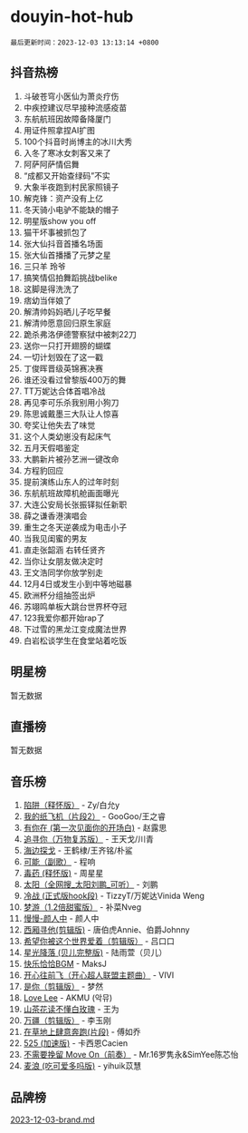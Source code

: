 # douyin-hot-hub

`最后更新时间：2023-12-03 13:13:14 +0800`

## 抖音热榜

1. 斗破苍穹小医仙为萧炎疗伤
1. 中疾控建议尽早接种流感疫苗
1. 东航航班因故障备降厦门
1. 用证件照拿捏AI扩图
1. 100个抖音时尚博主的冰川大秀
1. 入冬了寒冰女刺客又来了
1. 阿萨阿萨情侣舞
1. “成都又开始查绿码”不实
1. 大象半夜跑到村民家照镜子
1. 解克锋：资产没有上亿
1. 冬天骑小电驴不能缺的帽子
1. 明星版show you off
1. 猫干坏事被抓包了
1. 张大仙抖音首播名场面
1. 张大仙首播播了元梦之星
1. 三只羊 玲爷
1. 搞笑情侣拍舞蹈挑战belike
1. 这脚是得洗洗了
1. 痞幼当伴娘了
1. 解清帅妈妈晒儿子吃早餐
1. 解清帅愿意回归原生家庭
1. 跪杀弗洛伊德警察狱中被刺22刀
1. 送你一只打开翅膀的蝴蝶
1. 一切计划毁在了这一戳
1. 丁俊晖晋级英锦赛决赛
1. 谁还没看过曾黎版400万的舞
1. TT万妮达合体首唱冷战
1. 再见李可乐杀我别用小狗刀
1. 陈思诚戴墨三大队让人惊喜
1. 夸奖让他失去了味觉
1. 这个人类幼崽没有起床气
1. 五月天假唱鉴定
1. 大鹏新片被孙艺洲一键改命
1. 方程豹回应
1. 提前演练山东人的过年时刻
1. 东航航班故障机舱画面曝光
1. 大连公安局长张振铎拟任新职
1. 薛之谦香港演唱会
1. 重生之冬天逆袭成为电击小子
1. 当我见闺蜜的男友
1. 直走张韶涵 右转任贤齐
1. 当你让女朋友做决定时
1. 王文浩同学你放学别走
1. 12月4日或发生小到中等地磁暴
1. 欧洲杯分组抽签出炉
1. 苏翊鸣单板大跳台世界杯夺冠
1. 123我爱你都开始rap了
1. 下过雪的黑龙江变成魔法世界
1. 白岩松谈学生在食堂站着吃饭

## 明星榜

暂无数据

## 直播榜

暂无数据

## 音乐榜

1. [陷阱（释怀版）](https://sf3-cdn-tos.douyinstatic.com/obj/tos-cn-ve-2774/oE8C21LeZrzKLDFfQYgMzx4GAIHageG5IzayY7) - Zy/白允y
1. [我的纸飞机（片段2）](https://sf6-cdn-tos.douyinstatic.com/obj/tos-cn-ve-2774/oM2ZrKcg2CD5AeRB2gkeXOFB1IxAGJdZPazYHf) - GooGoo/王之睿
1. [有你在 (第一次见面你的开场白)](https://sf6-cdn-tos.douyinstatic.com/obj/tos-cn-ve-2774/oAthrQ3ClJBfI57uBoFEgNDYtNCZ0TSYQQfxQ0) - 赵露思
1. [追寻你（万物复苏版）](https://sf6-cdn-tos.douyinstatic.com/obj/tos-cn-ve-2774/oYeAZJsbjIDit9APmBg8u6uDUQnHmoCf3gbo74) - 王天戈/川青
1. [海边探戈](https://sf6-cdn-tos.douyinstatic.com/obj/tos-cn-ve-2774/os9gE0VQCGqt6VQkZDyBBYvfSDY0QFe3vVmubn) - 王鹤棣/王齐铭/朴鲨
1. [可能（副歌）](https://sf6-cdn-tos.douyinstatic.com/obj/tos-cn-ve-2774/cde1731888894259b333569393c2fb51) - 程响
1. [毒药 (释怀版)](https://sf3-cdn-tos.douyinstatic.com/obj/tos-cn-ve-2774/oYILMEAzspdZBIzy4frJNB8ZHPHWAhiwowd4Ad) - 周星星
1. [太阳（全网搜_太阳刘鹏_可听）](https://sf6-cdn-tos.douyinstatic.com/obj/tos-cn-ve-2774/ogWbyIQnlBFImVbeDocRdCIYtBHlbJXgfZMvgz) - 刘鹏
1. [冷战 (正式版hook段)](https://sf6-cdn-tos.douyinstatic.com/obj/tos-cn-ve-2774/oMuEoiBasWApEMVDgNiI8VAByNmwo5J0pyf8Yx) - TizzyT/万妮达Vinida Weng
1. [梦游（1.2倍甜蜜版）](https://sf3-cdn-tos.douyinstatic.com/obj/tos-cn-ve-2774/o4gyAUm8hwufoEABmwVIiQtHsFuGzAEEWtNMzo) - 补菜Nveg
1. [慢慢-颜人中](https://sf6-cdn-tos.douyinstatic.com/obj/tos-cn-ve-2774/ocjHNfBXdBxQNC8ZGAeoLMFTUgtBg8bkExunDC) - 颜人中
1. [西厢寻他(剪辑版)](https://sf6-cdn-tos.douyinstatic.com/obj/tos-cn-ve-2774/oUsAVfAQKlRNxEv5qxvIB8o5qmIWUcXbzJKJhw) - 唐伯虎Annie、伯爵Johnny
1. [希望你被这个世界爱着（剪辑版）](https://sf6-cdn-tos.douyinstatic.com/obj/tos-cn-ve-2774/oo4H3BfEygN7l7bQaMBOZHCQ1eI4FqtED5skQ2) - 吕口口
1. [星光降落 (贝儿完整版)](https://sf6-cdn-tos.douyinstatic.com/obj/tos-cn-ve-2774/okwB9hAwyAtsFFkFBzAX1hOOfQuIoMNs0W2Mwr) - 陆雨萱（贝儿）
1. [快乐恰恰BGM](https://sf6-cdn-tos.douyinstatic.com/obj/tos-cn-ve-2774/07b173ca7d2f40f3ba0b97ac7fa3a44a) - MaksJ
1. [开心往前飞（开心超人联盟主题曲）](https://sf6-cdn-tos.douyinstatic.com/obj/tos-cn-ve-2774/9d8fb7c82cf1421fb93a9fe925275e0a) - VIVI
1. [是你（剪辑版）](https://sf3-cdn-tos.douyinstatic.com/obj/tos-cn-ve-2774/46019dae783c4c969944217fe1cfafc4) - 梦然
1. [Love Lee](https://sf3-cdn-tos.douyinstatic.com/obj/tos-cn-ve-2774/o05GbkJGbCBTdDnMtB0fwOYgkeZp23vrWQDQBS) - AKMU (악뮤)
1. [山茶花读不懂白玫瑰](https://sf6-cdn-tos.douyinstatic.com/obj/tos-cn-ve-2774/osfn8B7DktrRHEPJgPCfDbw7QDQEkwC16BxZg9) - 王为
1. [万疆（剪辑版）](https://sf6-cdn-tos.douyinstatic.com/obj/tos-cn-ve-2774/ooG7oVgFlDTelKCjCsTTobQvbdtj1BBQXnfZd8) - 李玉刚
1. [在草地上肆意奔跑(片段)](https://sf3-cdn-tos.douyinstatic.com/obj/tos-cn-ve-2774/8831d494742f45dabdfa8adb8b817259) - 傅如乔
1. [525 (加速版)](https://sf3-cdn-tos.douyinstatic.com/obj/tos-cn-ve-2774/oIfKCtqfDyP8Vc9FpAPgWMyezT6LnDT1abRwGg) - 卡西恩Cacien
1. [不需要挽留 Move On（前奏）](https://sf3-cdn-tos.douyinstatic.com/obj/tos-cn-ve-2774/ooCBhgCCkF4nExzQL9WZSUbitfA8IsDkgQIYhe) - Mr.16罗隽永&SimYee陈芯怡
1. [麦浪 (吃可爱多吗版)](https://sf6-cdn-tos.douyinstatic.com/obj/tos-cn-ve-2774/fb2bf2aaa2854aaa8ec0fcfabbee4bd8) - yihuik苡慧

## 品牌榜

[2023-12-03-brand.md](2023-12-03-brand.md)
